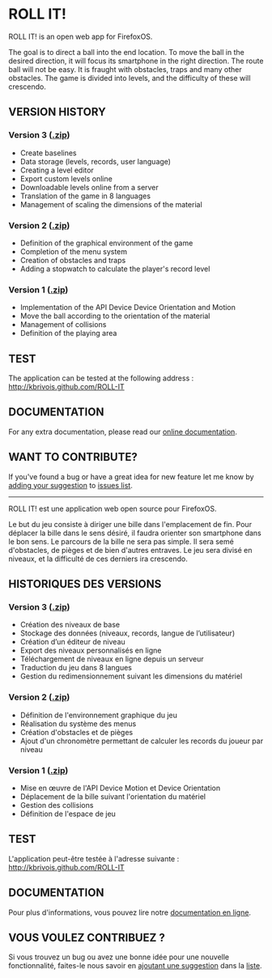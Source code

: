 <h1>ROLL IT!</h1>

<p>ROLL IT! is an open web app for FirefoxOS.</p>

<p>The goal is to direct a ball into the end location. To move the ball in the desired direction, it will focus its smartphone in the 
right direction. The route ball will not be easy. It is fraught with obstacles, traps and many other obstacles. The game is divided 
into levels, and the difficulty of these will crescendo.</p>

<h2>VERSION HISTORY</h2>

<h3>Version 3 (<a href="http://www.aymeric-auberton.fr/projets/dll/roll-it-version3.zip" title="Download version 3" target="_blank">.zip</a>)</h3>
<ul>
<li>Create baselines</li>
<li>Data storage (levels, records, user language)</li>
<li>Creating a level editor</li>
<li>Export custom levels online</li>
<li>Downloadable levels online from a server</li>
<li>Translation of the game in 8 languages</li>
<li>Management of scaling the dimensions of the material</li>
</ul>

<h3>Version 2 (<a href="http://www.aymeric-auberton.fr/projets/dll/roll-it-version2.zip" title="Download version 2" target="_blank">.zip</a>)</h3>
<ul>
<li>Definition of the graphical environment of the game</li>
<li>Completion of the menu system</li>
<li>Creation of obstacles and traps</li>
<li>Adding a stopwatch to calculate the player's record level</li>
</ul>

<h3>Version 1 (<a href="http://www.aymeric-auberton.fr/projets/dll/roll-it-version1.zip" title="Download version 1" target="_blank">.zip</a>)</h3>
<ul>
<li>Implementation of the API Device Device Orientation and Motion</li>
<li>Move the ball according to the orientation of the material</li>
<li>Management of collisions</li>
<li>Definition of the playing area</li>
</ul>

<h2>TEST</h2>
<p>The application can be tested at the following address :<br />
<a href="http://kbrivois.github.com/ROLL-IT/jeu" title="Test ROLL-IT" target="_blank">http://kbrivois.github.com/ROLL-IT</a></p>

<h2>DOCUMENTATION</h2>
For any extra documentation, please read our <a href="http://www.aymeric-auberton.fr/projets/dll/development.html" target="_blank">online documentation</a>.

<h2>WANT TO CONTRIBUTE?</h2>
<p>If you've found a bug or have a great idea for new feature let me know by <a href="https://github.com/kbrivois/ROLL-IT/issues/new">adding your suggestion</a> to <a href="https://github.com/kbrivois/ROLL-IT/issues">issues list</a>.</p>

<hr />

<p>ROLL IT! est une application web open source pour FirefoxOS.</p>

<p>Le but du jeu consiste à diriger une bille dans l'emplacement de fin. Pour déplacer la bille dans le sens désiré, il faudra orienter 
son smartphone dans le bon sens. Le parcours de la bille ne sera pas simple. Il sera semé d'obstacles, de pièges et de bien d'autres 
entraves. Le jeu sera divisé en niveaux, et la difficulté de ces derniers ira crescendo.</p>

<h2>HISTORIQUES DES VERSIONS</h2>
<h3>Version 3 (<a href="http://www.aymeric-auberton.fr/projets/dll/roll-it-version3.zip" title="Download version 3" target="_blank">.zip</a>)</h3>
<ul>
<li>Création des niveaux de base</li>
<li>Stockage des données (niveaux, records, langue de l’utilisateur)</li>
<li>Création d’un éditeur de niveau</li>
<li>Export des niveaux personnalisés en ligne</li>
<li>Téléchargement de niveaux en ligne depuis un serveur</li>
<li>Traduction du jeu dans 8 langues</li>
<li>Gestion du redimensionnement suivant les dimensions du matériel</li>
</ul>

<h3>Version 2 (<a href="http://www.aymeric-auberton.fr/projets/dll/roll-it-version2.zip" title="Download version 2" target="_blank">.zip</a>)</h3>
<ul>
<li>Définition de l'environnement graphique du jeu</li>
<li>Réalisation du système des menus</li>
<li>Création d'obstacles et de pièges</li>
<li>Ajout d'un chronomètre permettant de calculer les records du joueur par niveau</li>
</ul>

<h3>Version 1 (<a href="http://www.aymeric-auberton.fr/projets/dll/roll-it-version1.zip" title="Download version 1" target="_blank">.zip</a>)</h3>
<ul>
<li>Mise en œuvre de l'API Device Motion et Device Orientation</li>
<li>Déplacement de la bille suivant l'orientation du matériel</li>
<li>Gestion des collisions</li>
<li>Définition de l'espace de jeu</li>
</ul>

<h2>TEST</h2>
<p>L'application peut-être testée à l'adresse suivante :<br />
<a href="http://kbrivois.github.com/ROLL-IT/jeu" title="Test ROLL-IT" target="_blank">http://kbrivois.github.com/ROLL-IT</a></p>

<h2>DOCUMENTATION</h2>
Pour plus d'informations, vous pouvez lire notre <a href="http://www.aymeric-auberton.fr/projets/dll/development.html" target="_blank">documentation en ligne</a>.

<h2>VOUS VOULEZ CONTRIBUEZ ?</h2>
<p>Si vous trouvez un bug ou avez une bonne idée pour une nouvelle fonctionnalité, faites-le nous savoir en <a href="https://github.com/kbrivois/ROLL-IT/issues/new">ajoutant une suggestion</a> dans la <a href="https://github.com/kbrivois/ROLL-IT/issues">liste</a>.</p>